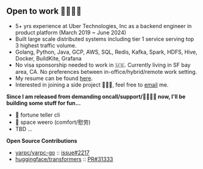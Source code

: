 ## Open to work 👩🏻‍💻👋

- 5+ yrs experience at Uber Technologies, Inc as a backend engineer in product platform (March 2019 ~ June 2024)
- Built large scale distributed systems including tier 1 service serving top 3 highest traffic volume.
- Golang, Python, Java, GCP, AWS, SQL, Redis, Kafka, Spark, HDFS, Hive, Docker, BuildKite, Grafana
- No visa sponsorship needed to work in 🇺🇸. Currently living in SF bay area, CA. No preferences between in-office/hybrid/remote work setting.
- My resume can be found [here]().
- Interested in joining a side project 🙋🏻‍♀️, feel free to [email](mailto:chloe.minkyung.k@gmail.com) me.

**Since I am released from demanding oncall/support/🚒👩🏻‍🚒 now, I'll be building some stuff for fun...**
- 🔮 fortune teller cli 
- 🌿 space weero (comfort/慰劳)
- TBD ...

**Open Source Contributions**
- [yarpc/yarpc-go](https://github.com/yarpc/yarpc-go) :: [issue#2217](https://github.com/yarpc/yarpc-go/issues/2217) 
- [huggingface/transformers](https://github.com/huggingface/transformers) :: [PR#31333](https://github.com/huggingface/transformers/pull/31333)
